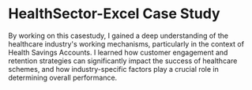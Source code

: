 # HealthSector-Excel Case Study

By working on this casestudy, I gained a deep understanding of the healthcare industry's working mechanisms, particularly in the context of Health Savings Accounts. I learned how customer engagement and retention strategies can significantly impact the success of healthcare schemes, and how industry-specific factors play a crucial role in determining overall performance.

